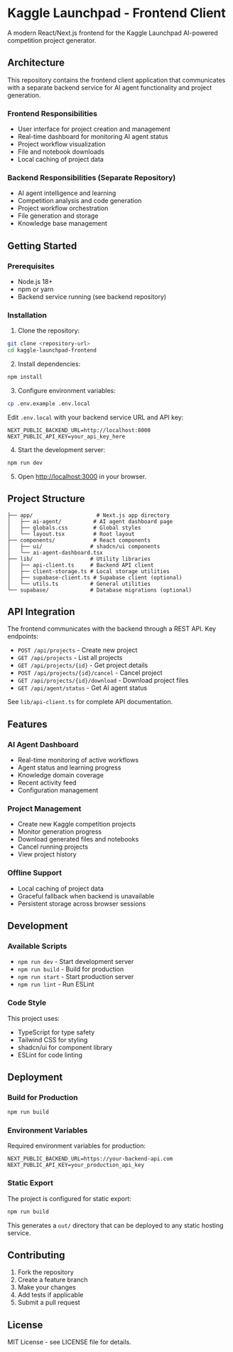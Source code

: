 # Kaggle Launchpad - Frontend Client

A modern React/Next.js frontend for the Kaggle Launchpad AI-powered competition project generator.

## Architecture

This repository contains the frontend client application that communicates with a separate backend service for AI agent functionality and project generation.

### Frontend Responsibilities
- User interface for project creation and management
- Real-time dashboard for monitoring AI agent status
- Project workflow visualization
- File and notebook downloads
- Local caching of project data

### Backend Responsibilities (Separate Repository)
- AI agent intelligence and learning
- Competition analysis and code generation
- Project workflow orchestration
- File generation and storage
- Knowledge base management

## Getting Started

### Prerequisites
- Node.js 18+ 
- npm or yarn
- Backend service running (see backend repository)

### Installation

1. Clone the repository:
```bash
git clone <repository-url>
cd kaggle-launchpad-frontend
```

2. Install dependencies:
```bash
npm install
```

3. Configure environment variables:
```bash
cp .env.example .env.local
```

Edit `.env.local` with your backend service URL and API key:
```env
NEXT_PUBLIC_BACKEND_URL=http://localhost:8000
NEXT_PUBLIC_API_KEY=your_api_key_here
```

4. Start the development server:
```bash
npm run dev
```

5. Open [http://localhost:3000](http://localhost:3000) in your browser.

## Project Structure

```
├── app/                    # Next.js app directory
│   ├── ai-agent/          # AI agent dashboard page
│   ├── globals.css        # Global styles
│   └── layout.tsx         # Root layout
├── components/            # React components
│   ├── ui/               # shadcn/ui components
│   └── ai-agent-dashboard.tsx
├── lib/                  # Utility libraries
│   ├── api-client.ts     # Backend API client
│   ├── client-storage.ts # Local storage utilities
│   ├── supabase-client.ts # Supabase client (optional)
│   └── utils.ts          # General utilities
└── supabase/             # Database migrations (optional)
```

## API Integration

The frontend communicates with the backend through a REST API. Key endpoints:

- `POST /api/projects` - Create new project
- `GET /api/projects` - List all projects
- `GET /api/projects/{id}` - Get project details
- `POST /api/projects/{id}/cancel` - Cancel project
- `GET /api/projects/{id}/download` - Download project files
- `GET /api/agent/status` - Get AI agent status

See `lib/api-client.ts` for complete API documentation.

## Features

### AI Agent Dashboard
- Real-time monitoring of active workflows
- Agent status and learning progress
- Knowledge domain coverage
- Recent activity feed
- Configuration management

### Project Management
- Create new Kaggle competition projects
- Monitor generation progress
- Download generated files and notebooks
- Cancel running projects
- View project history

### Offline Support
- Local caching of project data
- Graceful fallback when backend is unavailable
- Persistent storage across browser sessions

## Development

### Available Scripts

- `npm run dev` - Start development server
- `npm run build` - Build for production
- `npm run start` - Start production server
- `npm run lint` - Run ESLint

### Code Style

This project uses:
- TypeScript for type safety
- Tailwind CSS for styling
- shadcn/ui for component library
- ESLint for code linting

## Deployment

### Build for Production

```bash
npm run build
```

### Environment Variables

Required environment variables for production:

```env
NEXT_PUBLIC_BACKEND_URL=https://your-backend-api.com
NEXT_PUBLIC_API_KEY=your_production_api_key
```

### Static Export

The project is configured for static export:

```bash
npm run build
```

This generates a `out/` directory that can be deployed to any static hosting service.

## Contributing

1. Fork the repository
2. Create a feature branch
3. Make your changes
4. Add tests if applicable
5. Submit a pull request

## License

MIT License - see LICENSE file for details.